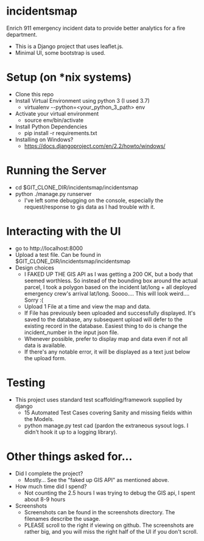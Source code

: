 # incidentsmap
Enrich 911 emergency incident data to provide better analytics for a fire department.

  - This is a Django project that uses leaflet.js.
  - Minimal UI, some bootstrap is used.

# Setup (on *nix systems)
* Clone this repo
* Install Virtual Environment using python 3 (I used 3.7)
    * virtualenv --python=<your_python_3_path> env
* Activate your virtual environment
    * source env/bin/activate
* Install Python Dependencies
    * pip install -r requirements.txt
* Installing on Windows?
    * https://docs.djangoproject.com/en/2.2/howto/windows/   

# Running the Server
* cd $GIT_CLONE_DIR/incidentsmap/incidentsmap
* python ./manage.py runserver
    * I've left some debugging on the console, especially the request/response to gis data as I had trouble with it.

# Interacting with the UI
* go to http://localhost:8000
* Upload a test file. Can be found in $GIT_CLONE_DIR/incidentsmap/incidentsmap
* Design choices
     * I FAKED UP THE GIS API as I was getting a 200 OK, but a body that seemed worthless. So instead of the bounding box around the actual parcel, I took a polygon based on the incident lat/long + all deployed emergency crew's arrival lat/long.  Soooo.... This will look weird.... Sorry :(
    * Upload 1 File at a time and view the map and data.
    * If File has previously been uploaded and successfully displayed. It's saved to the database, any subsequent upload will defer to the existing record in the database.  Easiest thing to do is change the incident_number in the input json file.
    * Whenever possible, prefer to display map and data even if not all data is available.
    * If there's any notable error, it will be displayed as a text just below the upload form.


# Testing
* This project uses standard test scaffolding/framework supplied by django
    * 15 Automated Test Cases covering Sanity and missing fields within the Models.
    * python manage.py test cad (pardon the extraneous sysout logs. I didn't hook it up to a logging library).


# Other things asked for...
* Did I complete the project?
    * Mostly... See the "faked up GIS API" as mentioned above.
* How much time did I spend?
    * Not counting the 2.5 hours I was trying to debug the GIS api, I spent about 8-9 hours
* Screenshots
    * Screenshots can be found in the screenshots directory.  The filenames describe the usage.
    * PLEASE scroll to the right if viewing on github.  The screenshots are rather big, and you will miss the right half of the UI if you don't scroll.

